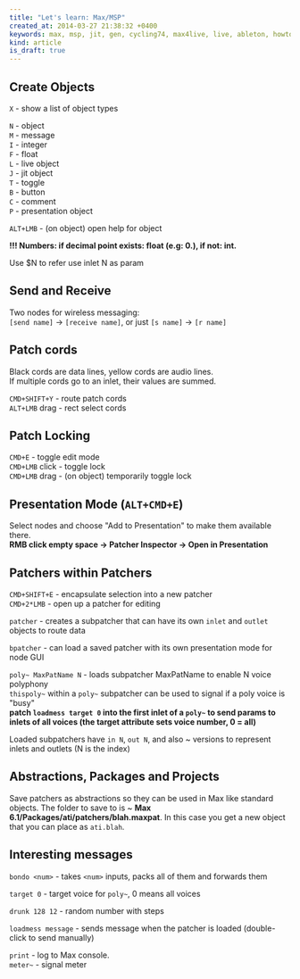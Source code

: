 ```yaml
---
title: "Let's learn: Max/MSP"
created_at: 2014-03-27 21:38:32 +0400
keywords: max, msp, jit, gen, cycling74, max4live, live, ableton, howto
kind: article
is_draft: true
---
```


## Create Objects

`X` - show a list of object types  

`N` - object  
`M` - message  
`I` - integer  
`F` - float  
`L` - live object  
`J` - jit object  
`T` - toggle  
`B` - button  
`C` - comment  
`P` - presentation object  

`ALT+LMB` - (on object) open help for object  

**!!! Numbers: if decimal point exists: float (e.g: 0.), if not: int.**

Use $N to refer use inlet N as param

## Send and Receive

Two nodes for wireless messaging:  
`[send name]` → `[receive name]`, or just `[s name]` → `[r name]`

## Patch cords

Black cords are data lines, yellow cords are audio lines.  
If multiple cords go to an inlet, their values are summed.  

`CMD+SHIFT+Y` - route patch cords  
`ALT+LMB` drag - rect select cords  

## Patch Locking

`CMD+E` - toggle edit mode  
`CMD+LMB` click - toggle lock  
`CMD+LMB` drag - (on object) temporarily toggle lock  

## Presentation Mode (`ALT+CMD+E`)

Select nodes and choose "Add to Presentation" to make them available there.  
**RMB click empty space → Patcher Inspector → Open in Presentation**

## Patchers within Patchers

`CMD+SHIFT+E` - encapsulate selection into a new patcher  
`CMD+2*LMB` - open up a patcher for editing  

`patcher` - creates a subpatcher that can have its own `inlet` and `outlet` objects to route data  

`bpatcher` - can load a saved patcher with its own presentation mode for node GUI  

`poly~ MaxPatName N` - loads subpatcher MaxPatName to enable N voice polyphony  
`thispoly~` within a `poly~` subpatcher can be used to signal if a poly voice is "busy"  
**patch `loadmess target 0` into the first inlet of a `poly~` to send params to inlets of all voices (the target attribute sets voice number, 0 = all)**

Loaded subpatchers have `in N`, `out N`, and also ~ versions to represent inlets and outlets (N is the index)

## Abstractions, Packages and Projects

Save patchers as abstractions so they can be used in Max like standard objects. The folder to save to is ~ **Max 6.1/Packages/ati/patchers/blah.maxpat**. In this case you get a new object that you can place as `ati.blah`.

## Interesting messages

`bondo <num>` - takes `<num>` inputs, packs all of them and forwards them

`target 0` - target voice for `poly~`, 0 means all voices

`drunk 128 12` - random number with steps

`loadmess message` - sends message when the patcher is loaded (double-click to send manually)

`print` - log to Max console.  
`meter~` - signal meter